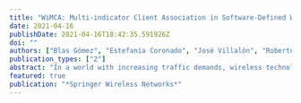 ```yaml
---
title: "WiMCA: Multi-indicator Client Association in Software-Defined Wi-Fi Networks"
date: 2021-04-16
publishDate: 2021-04-16T18:42:35.591926Z
doi: ""
authors: ["Blas Gómez", "Estefanía Coronado", "José Villalón", "Roberto Riggio", "Antonio Garrido"]
publication_types: ["2"]
abstract: "In a world with increasing traffic demands, wireless technologies aim to meet them by means of new Radio Access Technologies (RATs) that provide faster connectivity. Such is the case of 4G and 5G. However, in indoor scenarios, where the capabilities of these technologies are significantly affected by the distance to the base station and the materials used in the construction of buildings, Wi-Fi is still the technology of reference thanks to its low cost and easy deployment. In this context, it is usual to find multi-AP Wi-Fi networks whose deployment has been carefully planned. However, the user-AP association decision procedure is not defined by the IEEE 802.11 standard. As a result, vendors choose selfish approaches based on signal strength. This leads to uneven user distributions and nonoptimal resource utilization. To deal with this, densification has been used over the years, but this is expensive as it needs more infrastructure. Moreover, this results in more APs in the same collision domain. To avoid the need for densification, in this paper we introduce WiMCA, a joint SDN-based user association and channel assignment solution for Wi-Fi networks that considers signal strength, channel occupancy and AP load to make better association decisions. Experimental results have demonstrated that, in terms of aggregated goodput, WiMCA outperforms approaches based on signal strength by 55%, providing better user level fairness and accommodating more users and traffic before reaching the point at which densification is needed."
featured: true
publication: "*Springer Wireless Networks*"
---
```


